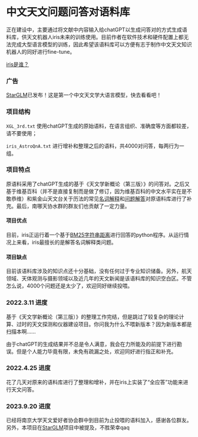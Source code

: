# 中文天文问题问答对语料库

正在建设中，主要通过将文献中内容输入给chatGPT以生成问答对的方式生成语料库，供天文机器人iris未来的训练使用。目前作者在软件技术和硬件配置上都无法完成大型语言模型的训练，因此希望该语料库可以方便有志于制作中文天文知识机器人的同好进行fine-tune。

[iris是谁？](https://meteorcollector.github.io/2022/10/iris-manual/)

### 广告

[StarGLM](https://github.com/Yu-Yang-Li/StarGLM/)已发布！这是第一个中文天文学大语言模型，快去看看吧！

### 项目结构

`XGL_3rd.txt` 使用chatGPT生成的原始语料，在语言组织、准确度等方面都较差，请不要使用；

`iris_AstroQnA.txt` 进行增补和整理之后的语料，共4000对问答，每两行为一组。

### 项目特点

原语料采用了chatGPT生成的基于《天文学新概论（第三版）》的问答对。之后又基于维基百科（并不是直接复制而是做了修订，因为维基百科的中文水平实在是不敢恭维）和紫金山天文台关于历法的常见[名词解释](http://www.pmo.cas.cn/xwdt2019/kpdt2019/202203/t20220314_6389637.html)和[问题解答](http://www.pmo.cas.cn/xwdt2019/kpdt2019/202203/t20220317_6399980.html)对原语料库进行了补充。最后，南哪天协水群的群友们也贡献了一定力量。

#### 项目优点

目前，iris正运行着一个基于[BM25字符串距离](https://www.bilibili.com/video/BV19P4y1B7r4?p=2)进行回答的python程序。从运行情况上来看，iris最擅长的是解答名词解释类问题。

#### 项目缺点

目前该语料库涉及的知识点还十分基础，没有任何过于专业知识储备。另外，航天领域、天体观测与摄影领域以及近几年的天文新闻是该语料库的知识空白区。不管怎么说，4000个问题还是太少了，欢迎同好继续投喂。

### 2022.3.11 进度

基于《天文学新概论（第三版）》的整理工作完结，但是跳过了较复杂的理论计算、过时的天文探测和仪器建设项目。你问我为什么不喂新版本？因为新版本都是扫描本啊......

由于chatGPT的生成结果并不总是令人满意，我会在力所能及的前提下进行勘误。但是个人能力毕竟有限，未免有疏漏之处，欢迎同好进行指正和补充。

### 2022.4.25 进度

花了几天对原来的语料库进行了整理和增补，并在iris上实装了“全应答”功能来进行天文问答。

### 2023.9.20 进度

已经将南京大学天文爱好者协会群中到目前为止投喂的语料加入，感谢各位群友。另外，本项目在[StarGLM](https://github.com/Yu-Yang-Li/StarGLM/)项目中被提及，不胜荣幸qaq